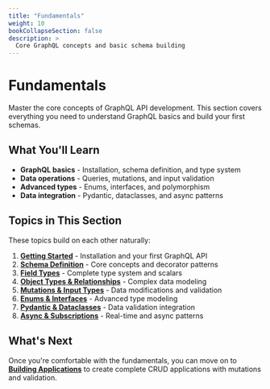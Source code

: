 ```yaml
---
title: "Fundamentals"
weight: 10
bookCollapseSection: false
description: >
  Core GraphQL concepts and basic schema building
---
```


# Fundamentals

Master the core concepts of GraphQL API development. This section covers everything you need to understand GraphQL basics and build your first schemas.

## What You'll Learn

- **GraphQL basics** - Installation, schema definition, and type system
- **Data operations** - Queries, mutations, and input validation
- **Advanced types** - Enums, interfaces, and polymorphism
- **Data integration** - Pydantic, dataclasses, and async patterns

## Topics in This Section

These topics build on each other naturally:

1. **[Getting Started](getting-started/)** - Installation and your first GraphQL API
2. **[Schema Definition](defining-schemas/)** - Core concepts and decorator patterns
3. **[Field Types](field-types/)** - Complete type system and scalars
4. **[Object Types & Relationships](object-types/)** - Complex data modeling
5. **[Mutations & Input Types](mutations/)** - Data modifications and validation
6. **[Enums & Interfaces](enums-interfaces/)** - Advanced type modeling
7. **[Pydantic & Dataclasses](pydantic-and-dataclasses/)** - Data validation integration
8. **[Async & Subscriptions](async-and-subscriptions/)** - Real-time and async patterns

## What's Next

Once you're comfortable with the fundamentals, you can move on to **[Building Applications](../building-applications/)** to create complete CRUD applications with mutations and validation.